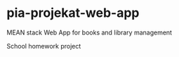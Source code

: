 # pia-projekat-web-app
MEAN stack Web App for books and library management

School homework project
